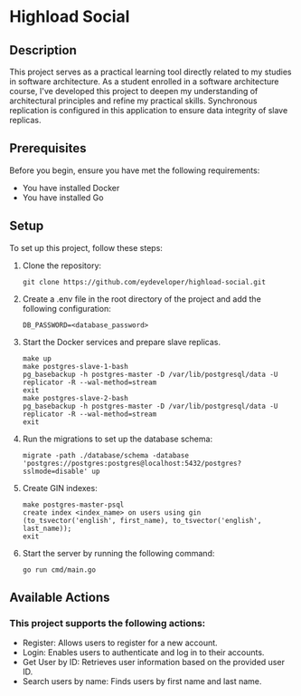 # Highload Social

## Description

This project serves as a practical learning tool directly related to my studies in software architecture. As a student
enrolled in a software architecture course, I've developed this project to deepen my understanding of architectural
principles and refine my practical skills. Synchronous replication is configured in this application to ensure data
integrity of slave replicas.

## Prerequisites

Before you begin, ensure you have met the following requirements:
- You have installed Docker
- You have installed Go

## Setup

To set up this project, follow these steps:

1. Clone the repository:
   ```shell
   git clone https://github.com/eydeveloper/highload-social.git
   ```

2. Create a .env file in the root directory of the project and add the following configuration:
   ```dotenv
   DB_PASSWORD=<database_password>
   ```

3. Start the Docker services and prepare slave replicas.
   ```shell
   make up
   make postgres-slave-1-bash
   pg_basebackup -h postgres-master -D /var/lib/postgresql/data -U replicator -R --wal-method=stream
   exit
   make postgres-slave-2-bash
   pg_basebackup -h postgres-master -D /var/lib/postgresql/data -U replicator -R --wal-method=stream
   exit
   ```

4. Run the migrations to set up the database schema:
   ```shell
   migrate -path ./database/schema -database 'postgres://postgres:postgres@localhost:5432/postgres?sslmode=disable' up
   ```

5. Create GIN indexes:
   ```shell
   make postgres-master-psql
   create index <index_name> on users using gin (to_tsvector('english', first_name), to_tsvector('english', last_name));
   exit
   ```

6. Start the server by running the following command:
   ```shell
   go run cmd/main.go
   ```

## Available Actions

### This project supports the following actions:

- Register: Allows users to register for a new account.
- Login: Enables users to authenticate and log in to their accounts.
- Get User by ID: Retrieves user information based on the provided user ID.
- Search users by name: Finds users by first name and last name.